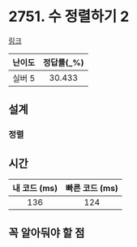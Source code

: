 # 2751. 수 정렬하기 2

[링크](https://www.acmicpc.net/problem/2751)

| 난이도 | 정답률(\_%) |
|:--:| :---------: |
| 실버 5 |   30.433    |

## 설계

### 정렬

## 시간

| 내 코드 (ms) | 빠른 코드 (ms) |
|:---------:| :------------: |
|    136    |      124      |

## 꼭 알아둬야 할 점
